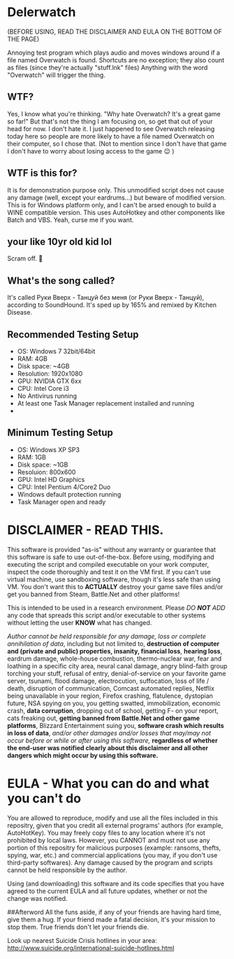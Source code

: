 # Delerwatch
(BEFORE USING, READ THE DISCLAIMER AND EULA ON THE BOTTOM OF THE PAGE)

Annoying test program which plays audio and moves windows around if a file named Overwatch is found.
Shortcuts are no exception; they also count as files (since they're actually "stuff.lnk" files)
Anything with the word "Overwatch" will trigger the thing.

## WTF?
Yes, I know what you're thinking. "Why hate Overwatch? It's a great game so far!"
But that's not the thing I am focusing on, so get that out of your head for now.
I don't hate it. I just happened to see Overwatch releasing today here so people are more likely to have a file named Overwatch on their computer, so I chose that.
(Not to mention since I don't have that game I don't have to worry about losing access to the game :wink: )

## WTF is this for?
It is for demonstration purpose only. This unmodified script does not cause any damage (well, except your eardrums...) but beware of modified version.
This is for Windows platform only, and I can't be arsed enough to build a WINE compatible version.
This uses AutoHotkey and other components like Batch and VBS. Yeah, curse me if you want.

## your like 10yr old kid lol
Scram off. :fu:

## What's the song called?
It's called Руки Вверх - Танцуй без меня (or Руки Вверх - Танцуй), according to SoundHound. It's sped up by 165% and remixed by Kitchen Disease.

## Recommended Testing Setup
- OS: Windows 7 32bit/64bit
- RAM: 4GB
- Disk space: ~4GB
- Resolution: 1920x1080
- GPU: NVIDIA GTX 6xx
- CPU: Intel Core i3
- No Antivirus running
- At least one Task Manager replacement installed and running
- 
## Minimum Testing Setup
- OS: Windows XP SP3
- RAM: 1GB
- Disk space: ~1GB
- Resoluion: 800x600
- GPU: Intel HD Graphics
- CPU: Intel Pentium 4/Core2 Duo
- Windows default protection running
- Task Manager open and ready

# DISCLAIMER - READ THIS.
This software is provided "as-is" without any warranty or guarantee that this software is safe to use out-of-the-box. Before using, modifying and executing the script and compiled executable on your work computer, inspect the code thoroughly and test it on the VM first. If you can't use virtual machine, use sandboxing software, though it's less safe than using VM. You don't want this to **ACTUALLY** destroy your game save files and/or get you banned from Steam, Battle.Net and other platforms!

This is intended to be used in a research environment. Please _DO **NOT** ADD_ any code that spreads this script and/or executable to other systems without letting the user **KNOW** what has changed.

*Author cannot be held responsible for any damage, loss or complete annihilation of data*, including but not limited to, **destruction of computer and (private and public) properties, insanity, financial loss**, **hearing loss**, eardrum damage, whole-house combustion, thermo-nuclear war, fear and loathing in a specific city area, neural canal damage, angry blind-faith group torching your stuff, refusal of entry, denial-of-service on your favorite game server, tsunami, flood damage, electrocution, suffocation, loss of life / death, disruption of communication, Comcast automated replies, Netflix being unavailable in your region, Firefox crashing, flatulence, dystopian future, NSA spying on you, you getting swatted,  immobilization, economic crash, **data corruption**, dropping out of school, getting F- on your report, cats freaking out, **getting banned from Battle.Net and other game platforms**, Blizzard Entertainment suing you, **software crash which results in loss of data**, *and/or other damages and/or losses that may/may not occur before or while or after using this software,* **regardless of whether the end-user was notified clearly about this disclaimer and all other dangers which might occur by using this software.**

# EULA - What you can do and what you can't do

You are allowed to reproduce, modify and use all the files included in this repositry, given that you credit all external programs' authors (for example, AutoHotKey). You may freely copy files to any location where it's not prohibited by local laws. 
However, you CANNOT and must not use any portion of this repositry for malicious purposes (example: ransoms, thefts, spying, war, etc.) and commercial applications (you may, if you don't use third-party softwares).
Any damage caused by the program and scripts cannot be held responsible by the author.

Using (and downloading) this software and its code specifies that you have agreed to the current EULA and all future updates, whether or not the change was notified.

##Afterword
All the funs aside, if any of your friends are having hard time, give them a hug. If your friend made a fatal decision, it's your mission to stop them. True friends don't let your friends die.

Look up nearest Suicide Crisis hotlines in your area: http://www.suicide.org/international-suicide-hotlines.html
